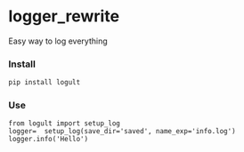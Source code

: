 # logger_rewrite
Easy way to log everything
### Install
```bash
pip install logult
```

### Use
```
from logult import setup_log
logger=  setup_log(save_dir='saved', name_exp='info.log')
logger.info('Hello')
```

